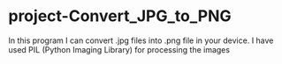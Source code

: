 # project-Convert_JPG_to_PNG
In this program I can convert .jpg files into .png file in your device.
I have used PIL (Python Imaging Library)  for processing the images
